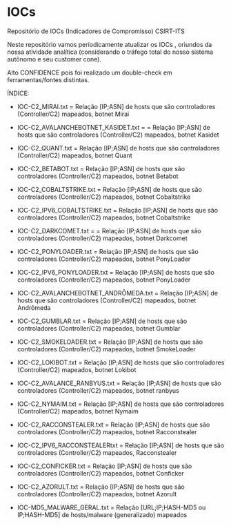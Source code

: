# IOCs
Repositório de IOCs (Indicadores de Compromisso) CSIRT-ITS

Neste repositório vamos períodicamente atualizar os IOCs , oriundos da nossa atividade analítica (considerando o tráfego total do nosso sistema autônomo e seu customer cone).

Alto CONFIDENCE pois foi realizado um double-check em ferramentas/fontes distintas.

ÍNDICE:

- IOC-C2_MIRAI.txt = Relação [IP;ASN] de hosts que são controladores (Controller/C2) mapeados, botnet Mirai

- IOC-C2_AVALANCHEBOTNET_KASIDET.txt = = Relação [IP;ASN] de hosts que são controladores (Controller/C2) mapeados, botnet Kasidet

- IOC-C2_QUANT.txt = Relação [IP;ASN] de hosts que são controladores (Controller/C2) mapeados, botnet Quant

- IOC-C2_BETABOT.txt = Relação [IP;ASN] de hosts que são controladores (Controller/C2) mapeados, botnet Betabot

- IOC-C2_COBALTSTRIKE.txt = Relação [IP;ASN] de hosts que são controladores (Controller/C2) mapeados, botnet Cobaltstrike

- IOC-C2_IPV6_COBALTSTRIKE.txt = Relação [IP;ASN] de hosts que são controladores (Controller/C2) mapeados, botnet Cobaltstrike

- IOC-C2_DARKCOMET.txt = = Relação [IP;ASN] de hosts que são controladores (Controller/C2) mapeados, botnet Darkcomet

- IOC-C2_PONYLOADER.txt = Relação [IP;ASN] de hosts que são controladores (Controller/C2) mapeados, botnet PonyLoader

- IOC-C2_IPV6_PONYLOADER.txt =  Relação [IP;ASN] de hosts que são controladores (Controller/C2) mapeados, botnet PonyLoader 

- IOC-C2_AVALANCHEBOTNET_ANDRÔMEDA.txt = Relação [IP;ASN] de hosts que são controladores (Controller/C2) mapeados, botnet Andrômeda

- IOC-C2_GUMBLAR.txt = Relação [IP;ASN] de hosts que são controladores (Controller/C2) mapeados, botnet Gumblar

- IOC-C2_SMOKELOADER.txt = Relação [IP;ASN] de hosts que são controladores (Controller/C2) mapeados, botnet SmokeLoader

- IOC-C2_LOKIBOT.txt =  Relação [IP;ASN] de hosts que são controladores (Controller/C2) mapeados, botnet Lokibot

- IOC-C2_AVALANCE_RANBYUS.txt =  Relação [IP;ASN] de hosts que são controladores (Controller/C2) mapeados, botnet ranbyus

- IOC-C2_NYMAIM.txt =  Relação [IP;ASN] de hosts que são controladores (Controller/C2) mapeados, botnet Nymaim

- IOC-C2_RACCONSTEALER.txt =  Relação [IP;ASN] de hosts que são controladores (Controller/C2) mapeados, botnet Racconstealer

- IOC-C2_IPV6_RACCONSTEALERtxt = Relação [IP;ASN] de hosts que são controladores (Controller/C2) mapeados, Racconstealer  

- IOC-C2_CONFICKER.txt = Relação [IP;ASN] de hosts que são controladores (Controller/C2) mapeados, botnet Conficker

- IOC-C2_AZORULT.txt = Relação [IP;ASN] de hosts que são controladores (Controller/C2) mapeados, botnet Azorult

- IOC-MD5_MALWARE_GERAL.txt = Relação [URL;IP;HASH-MD5 ou IP;HASH-MD5] de hosts/malware (generalizado) mapeados



